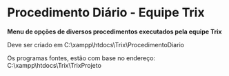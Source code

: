 # Procedimento Diário - Equipe Trix
**Menu de opções de diversos procedimentos executados pela equipe Trix**

Deve ser criado em C:\xampp\htdocs\Trix\ProcedimentoDiario

Os programas fontes, estão com base no endereço: C:\xampp\htdocs\Trix\TrixProjeto
